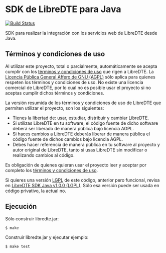 SDK de LibreDTE para Java
=========================

[![Build Status](https://travis-ci.org/LibreDTE/libredte-sdk-java.svg?branch=master)](https://travis-ci.org/LibreDTE/libredte-sdk-java)

SDK para realizar la integración con los servicios web de LibreDTE desde Java.

Términos y condiciones de uso
-----------------------------

Al utilizar este proyecto, total o parcialmente, automáticamente se acepta
cumplir con los [términos y condiciones de uso](https://legal.libredte.cl)
que rigen a LibreDTE. La [Licencia Pública General Affero de GNU (AGPL)](https://raw.githubusercontent.com/LibreDTE/libredte-lib/master/COPYING)
sólo aplica para quienes respeten los términos y condiciones de uso. No existe
una licencia comercial de LibreDTE, por lo cual no es posible usar el proyecto
si no aceptas cumplir dichos términos y condiciones.

La versión resumida de los términos y condiciones de uso de LibreDTE que
permiten utilizar el proyecto, son los siguientes:

- Tienes la libertad de: usar, estudiar, distribuir y cambiar LibreDTE.
- Si utilizas LibreDTE en tu software, el código fuente de dicho software deberá
  ser liberado de manera pública bajo licencia AGPL.
- Si haces cambios a LibreDTE deberás liberar de manera pública el código fuente
  de dichos cambios bajo licencia AGPL.
- Debes hacer referencia de manera pública en tu software al proyecto y autor
  original de LibreDTE, tanto si usas LibreDTE sin modificar o realizando
  cambios al código.

Es obligación de quienes quieran usar el proyecto leer y aceptar por completo
los [términos y condiciones de uso](https://legal.libredte.cl).

Si quieres una versión [LGPL](http://www.gnu.org/licenses/lgpl-3.0.en.html)
de este código, anterior pero funcional, revisa en
[LibreDTE SDK Java v1.0.0 (LGPL)](https://github.com/LibreDTE/libredte-sdk-java/releases/tag/v1.0.0).
Sólo esa versión puede ser usada en código privativo, la actual no.

Ejecución
---------

Sólo construir libredte.jar:

    $ make

Construir libredte.jar y ejecutar ejemplo:

    $ make test

